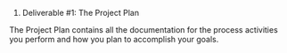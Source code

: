 1. Deliverable #1: The Project Plan

The Project Plan contains all the documentation for the process activities you perform and how you plan to accomplish your goals.